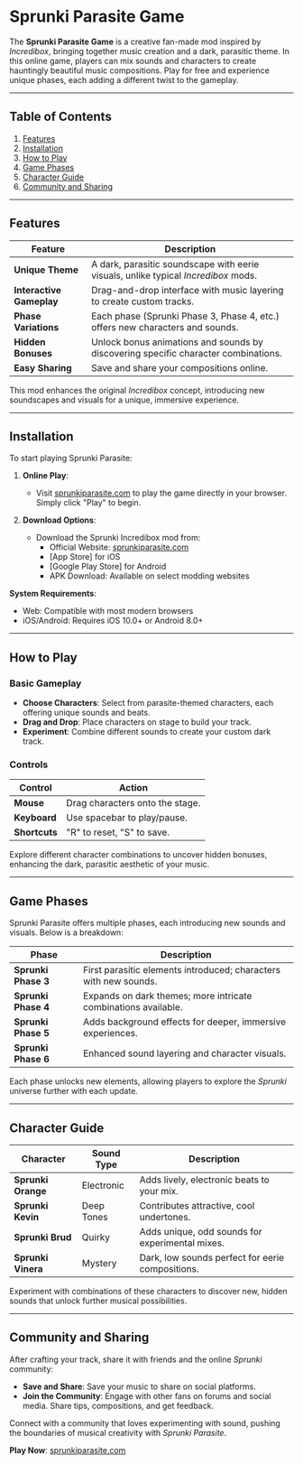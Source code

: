 # Sprunki Parasite Game

The **Sprunki Parasite Game** is a creative fan-made mod inspired by *Incredibox*, bringing together music creation and a dark, parasitic theme. In this online game, players can mix sounds and characters to create hauntingly beautiful music compositions. Play for free and experience unique phases, each adding a different twist to the gameplay.

---

## Table of Contents
1. [Features](#features)
2. [Installation](#installation)
3. [How to Play](#how-to-play)
4. [Game Phases](#game-phases)
5. [Character Guide](#character-guide)
6. [Community and Sharing](#community-and-sharing)

---

## Features

| Feature                   | Description                                                                 |
|---------------------------|-----------------------------------------------------------------------------|
| **Unique Theme**          | A dark, parasitic soundscape with eerie visuals, unlike typical *Incredibox* mods. |
| **Interactive Gameplay**  | Drag-and-drop interface with music layering to create custom tracks.       |
| **Phase Variations**      | Each phase (Sprunki Phase 3, Phase 4, etc.) offers new characters and sounds. |
| **Hidden Bonuses**        | Unlock bonus animations and sounds by discovering specific character combinations. |
| **Easy Sharing**          | Save and share your compositions online.                                    |

This mod enhances the original *Incredibox* concept, introducing new soundscapes and visuals for a unique, immersive experience.

---

## Installation

To start playing Sprunki Parasite:

1. **Online Play**:
   - Visit [sprunkiparasite.com](https://sprunkiparasite.com) to play the game directly in your browser. Simply click "Play" to begin.

2. **Download Options**:
   - Download the Sprunki Incredibox mod from:
      - Official Website: [sprunkiparasite.com](https://sprunkiparasite.com)
      - [App Store] for iOS
      - [Google Play Store] for Android
      - APK Download: Available on select modding websites

**System Requirements**:
   - Web: Compatible with most modern browsers
   - iOS/Android: Requires iOS 10.0+ or Android 8.0+

---

## How to Play

### Basic Gameplay
- **Choose Characters**: Select from parasite-themed characters, each offering unique sounds and beats.
- **Drag and Drop**: Place characters on stage to build your track.
- **Experiment**: Combine different sounds to create your custom dark track.

### Controls
| Control       | Action                          |
|---------------|---------------------------------|
| **Mouse**     | Drag characters onto the stage. |
| **Keyboard**  | Use spacebar to play/pause.     |
| **Shortcuts** | "R" to reset, "S" to save.      |

Explore different character combinations to uncover hidden bonuses, enhancing the dark, parasitic aesthetic of your music.

---

## Game Phases

Sprunki Parasite offers multiple phases, each introducing new sounds and visuals. Below is a breakdown:

| Phase                | Description                                                   |
|----------------------|---------------------------------------------------------------|
| **Sprunki Phase 3**  | First parasitic elements introduced; characters with new sounds. |
| **Sprunki Phase 4**  | Expands on dark themes; more intricate combinations available. |
| **Sprunki Phase 5**  | Adds background effects for deeper, immersive experiences.    |
| **Sprunki Phase 6**  | Enhanced sound layering and character visuals.                |

Each phase unlocks new elements, allowing players to explore the *Sprunki* universe further with each update.

---

## Character Guide

| Character        | Sound Type       | Description                                      |
|------------------|------------------|--------------------------------------------------|
| **Sprunki Orange** | Electronic       | Adds lively, electronic beats to your mix.       |
| **Sprunki Kevin**  | Deep Tones       | Contributes attractive, cool undertones.         |
| **Sprunki Brud**   | Quirky           | Adds unique, odd sounds for experimental mixes.  |
| **Sprunki Vinera** | Mystery          | Dark, low sounds perfect for eerie compositions. |

Experiment with combinations of these characters to discover new, hidden sounds that unlock further musical possibilities.

---

## Community and Sharing

After crafting your track, share it with friends and the online *Sprunki* community:

- **Save and Share**: Save your music to share on social platforms.
- **Join the Community**: Engage with other fans on forums and social media. Share tips, compositions, and get feedback.

Connect with a community that loves experimenting with sound, pushing the boundaries of musical creativity with *Sprunki Parasite*.

**Play Now**: [sprunkiparasite.com](https://sprunkiparasite.com)
